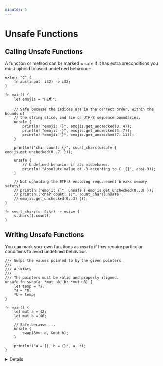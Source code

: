 ```yaml
---
minutes: 5
---
```


# Unsafe Functions

## Calling Unsafe Functions

A function or method can be marked `unsafe` if it has extra preconditions you
must uphold to avoid undefined behaviour:

```rust,editable
extern "C" {
    fn abs(input: i32) -> i32;
}

fn main() {
    let emojis = "🗻∈🌏";

    // Safe because the indices are in the correct order, within the bounds of
    // the string slice, and lie on UTF-8 sequence boundaries.
    unsafe {
        println!("emoji: {}", emojis.get_unchecked(0..4));
        println!("emoji: {}", emojis.get_unchecked(4..7));
        println!("emoji: {}", emojis.get_unchecked(7..11));
    }

    println!("char count: {}", count_chars(unsafe { emojis.get_unchecked(0..7) }));

    unsafe {
        // Undefined behavior if abs misbehaves.
        println!("Absolute value of -3 according to C: {}", abs(-3));
    }

    // Not upholding the UTF-8 encoding requirement breaks memory safety!
    // println!("emoji: {}", unsafe { emojis.get_unchecked(0..3) });
    // println!("char count: {}", count_chars(unsafe {
    // emojis.get_unchecked(0..3) }));
}

fn count_chars(s: &str) -> usize {
    s.chars().count()
}
```

## Writing Unsafe Functions

You can mark your own functions as `unsafe` if they require particular
conditions to avoid undefined behaviour.

```rust,editable
/// Swaps the values pointed to by the given pointers.
///
/// # Safety
///
/// The pointers must be valid and properly aligned.
unsafe fn swap(a: *mut u8, b: *mut u8) {
    let temp = *a;
    *a = *b;
    *b = temp;
}

fn main() {
    let mut a = 42;
    let mut b = 66;

    // Safe because ...
    unsafe {
        swap(&mut a, &mut b);
    }

    println!("a = {}, b = {}", a, b);
}
```

<details>

## Calling Unsafe Functions

`get_unchecked`, like most `_unchecked` functions, is unsafe, because it can
create UB if the range is incorrect. `abs` is incorrect for a different reason:
it is an external function (FFI). Calling external functions is usually only a
problem when those functions do things with pointers which might violate Rust's
memory model, but in general any C function might have undefined behaviour under
any arbitrary circumstances.

The `"C"` in this example is the ABI;
[other ABIs are available too](https://doc.rust-lang.org/reference/items/external-blocks.html).

## Writing Unsafe Functions

We wouldn't actually use pointers for a `swap` function - it can be done safely
with references.

Note that unsafe code is allowed within an unsafe function without an `unsafe`
block. We can prohibit this with `#[deny(unsafe_op_in_unsafe_fn)]`. Try adding
it and see what happens. This will likely change in a future Rust edition.

</details>
